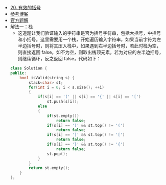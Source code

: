 - [20. 有效的括号](https://leetcode-cn.com/problems/valid-parentheses/)
- [参考博客](https://www.cnblogs.com/grandyang/p/4424587.html)
- [官方题解](https://leetcode-cn.com/problems/valid-parentheses/solution/you-xiao-de-gua-hao-by-leetcode/)
- 解法一：栈
    + 这道题让我们验证输入的字符串是否为括号字符串，包括大括号，中括号和小括号。这里需要用一个栈，开始遍历输入字符串，如果当前字符为左半边括号时，则将其压入栈中，如果遇到右半边括号时，若此时栈为空，则直接返回 false，如不为空，则取出栈顶元素，若为对应的左半边括号，则继续循环，反之返回 false，代码如下：
    ```C++
    class Solution {
    public:
        bool isValid(string s) {
            stack<char> st;
            for(int i = 0; i < s.size(); ++i)
            {
                if(s[i] == '(' || s[i] == '{' || s[i] == '[')
                    st.push(s[i]);
                else
                {
                    if(st.empty())
                        return false;
                    if(s[i] == ')' && st.top() != '(')
                        return false;
                    if(s[i] == ']' && st.top() != '[')
                        return false;
                    if(s[i] == '}' && st.top() != '{')
                        return false;
                    st.pop();
                }
            }
            return st.empty();
        }
    };
    ```